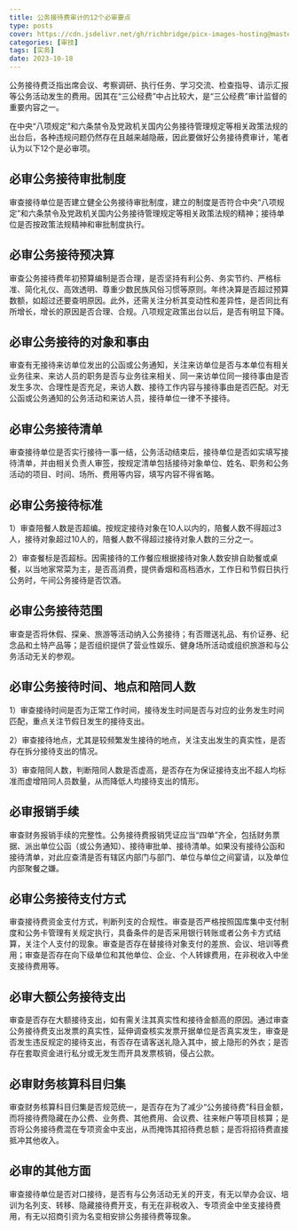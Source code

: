 ```yaml
---
title: 公务接待费审计的12个必审要点
type: posts
cover: https://cdn.jsdelivr.net/gh/richbridge/picx-images-hosting@master/thumbnail/审技.jpg
categories: [审技]
tags: [实务]
date: 2023-10-18
---
```


公务接待费泛指出席会议、考察调研、执行任务、学习交流、检查指导、请示汇报等公务活动发生的费用。因其在“三公经费”中占比较大，是“三公经费”审计监督的重要内容之一。

在中央“八项规定”和六条禁令及党政机关国内公务接待管理规定等相关政策法规的出台后，各种违规问题仍然存在且越来越隐蔽，因此要做好公务接待费审计，笔者认为以下12个是必审项。

## 必审公务接待审批制度

审查接待单位是否建立健全公务接待审批制度，建立的制度是否符合中央“八项规定”和六条禁令及党政机关国内公务接待管理规定等相关政策法规的精神；接待单位是否按政策法规精神和审批制度执行。

## 必审公务接待预决算

审查公务接待费年初预算编制是否合理，是否坚持有利公务、务实节约、严格标准、简化礼仪、高效透明、尊重少数民族风俗习惯等原则。年终决算是否超过预算数额，如超过还要查明原因。此外，还需关注分析其变动性和差异性，是否同比有所增长，增长的原因是否合理、合规。八项规定政策出台以后，是否有明显下降。

## 必审公务接待的对象和事由

审查有无接待来访单位发出的公函或公务通知，关注来访单位是否与本单位有相关业务往来、来访人员的职务是否与业务往来相关、同一来访单位同一接待事由是否发生多次、合理性是否充足，来访人数、接待工作内容与接待事由是否匹配。对无公函或公务通知的公务活动和来访人员，接待单位一律不予接待。

## 必审公务接待清单

审查接待单位是否实行接待一事一结，公务活动结束后，接待单位是否如实填写接待清单，并由相关负责人审签，按规定清单包括接待对象单位、姓名、职务和公务活动的项目、时间、场所、费用等内容，填写内容不得省略。

## 必审公务接待标准

1）审查陪餐人数是否超编。按规定接待对象在10人以内的，陪餐人数不得超过3人，接待对象超过10人的，陪餐人数不得超过接待对象人数的三分之一。

2）审查餐标是否超标。因需接待的工作餐应根据接待对象人数安排自助餐或桌餐，以当地家常菜为主，是否高消费，提供香烟和高档酒水，工作日和节假日执行公务时，午间公务接待是否饮酒。

## 必审公务接待范围

审查是否将休假、探亲、旅游等活动纳入公务接待；有否赠送礼品、有价证券、纪念品和土特产品等；是否组织提供了营业性娱乐、健身场所活动或组织旅游和与公务活动无关的参观。

## 必审公务接待时间、地点和陪同人数

1）审查接待时间是否为正常工作时间，接待发生时间是否与对应的业务发生时间匹配，重点关注节假日发生的接待支出。

2）审查接待地点，尤其是较频繁发生接待的地点，关注支出发生的真实性，是否存在拆分接待支出的情况。

3）审查陪同人数，判断陪同人数是否虚高，是否存在为保证接待支出不超人均标准而虚增陪同人员数量，从而降低人均接待支出的情形。

## 必审报销手续

审查财务报销手续的完整性。公务接待费报销凭证应当“四单”齐全，包括财务票据、派出单位公函（或公务通知）、接待审批单、接待清单。如果没有接待公函和接待清单，对此应查清是否有辖区内部门与部门、单位与单位之间宴请，以及单位内部聚餐之嫌。

## 必审公务接待支付方式

审查接待费资金支付方式，判断列支的合规性。审查是否严格按照国库集中支付制度和公务卡管理有关规定执行，具备条件的是否采用银行转账或者公务卡方式结算，关注个人支付的现象。审查是否存在替接待对象支付的差旅、会议、培训等费用；审查是否存在向下级单位和其他单位、企业、个人转嫁费用，在非税收入中坐支接待费用等。

## 必审大额公务接待支出

审查是否存在大额接待支出，如有需关注其真实性和接待金额高的原因。通过审查公务接待费支出发票的真实性，延伸调查核实发票开据单位是否真实发生，审查是否发生违反规定的接待支出，有否存在请客送礼隐入其中，披上隐形的外衣；是否存在套取资金进行私分或无发生而开具发票核销，侵占公款。

## 必审财务核算科目归集

审查财务核算科目归集是否规范统一，是否存在为了减少“公务接待费”科目金额，而将接待费隐藏在办公费、业务费、其他费用、会议费、往来帐户等项目核算；是否将公务接待费混在专项资金中支出，从而掩饰其招待费总额；是否将招待费直接抵冲其他收入。

## 必审的其他方面

审查接待单位是否对口接待，是否有与公务活动无关的开支，有无以举办会议、培训为名列支、转移、隐藏接待费开支，有无在非税收入、专项资金中坐支接待费用，有无以招商引资为名变相安排公务接待费等现象。
